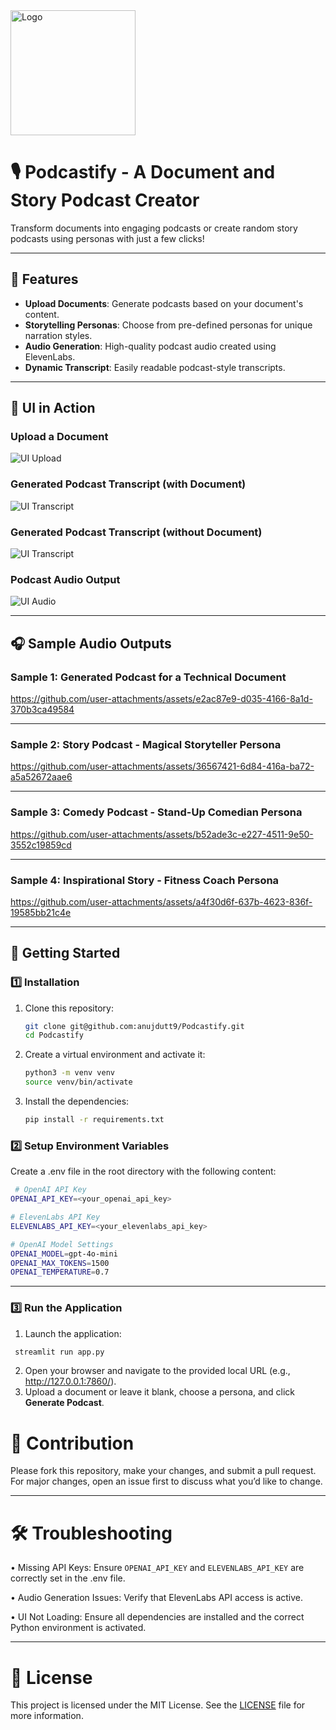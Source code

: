 <img src="assets/logo.png" alt="Logo" width="200">

# 🎙️ Podcastify - A Document and Story Podcast Creator

Transform documents into engaging podcasts or create random story podcasts using personas with just a few clicks!

---

## 🌟 Features

- **Upload Documents**: Generate podcasts based on your document's content.
- **Storytelling Personas**: Choose from pre-defined personas for unique narration styles.
- **Audio Generation**: High-quality podcast audio created using ElevenLabs.
- **Dynamic Transcript**: Easily readable podcast-style transcripts.

---

## 🎥 UI in Action

### Upload a Document
![UI Upload](assets/ui/LandingPage.png)

### Generated Podcast Transcript (with Document)
![UI Transcript](assets/ui/PodcastTranscript.png)

### Generated Podcast Transcript (without Document)
![UI Transcript](assets/ui/PodcastTranscriptNoDoc.png)

### Podcast Audio Output
![UI Audio](assets/ui/PodcastAudioOutput.png)

---

## 🎧 Sample Audio Outputs

### Sample 1: Generated Podcast for a Technical Document

https://github.com/user-attachments/assets/e2ac87e9-d035-4166-8a1d-370b3ca49584

---

### Sample 2: Story Podcast - Magical Storyteller Persona

https://github.com/user-attachments/assets/36567421-6d84-416a-ba72-a5a52672aae6

---

### Sample 3: Comedy Podcast - Stand-Up Comedian Persona

https://github.com/user-attachments/assets/b52ade3c-e227-4511-9e50-3552c19859cd

---

### Sample 4: Inspirational Story - Fitness Coach Persona

https://github.com/user-attachments/assets/a4f30d6f-637b-4623-836f-19585bb21c4e

---

## 🚀 Getting Started

### 1️⃣ Installation

1. Clone this repository:
   ```bash
   git clone git@github.com:anujdutt9/Podcastify.git
   cd Podcastify
    ```

2. Create a virtual environment and activate it:
    ```bash
   python3 -m venv venv
   source venv/bin/activate
    ```

3. Install the dependencies:
    ```bash
    pip install -r requirements.txt
     ```

### 2️⃣ Setup Environment Variables

Create a .env file in the root directory with the following content:

   ```bash
    # OpenAI API Key
   OPENAI_API_KEY=<your_openai_api_key>
   
   # ElevenLabs API Key
   ELEVENLABS_API_KEY=<your_elevenlabs_api_key>
   
   # OpenAI Model Settings
   OPENAI_MODEL=gpt-4o-mini
   OPENAI_MAX_TOKENS=1500
   OPENAI_TEMPERATURE=0.7
   ```

---

### 3️⃣ Run the Application

1.	Launch the application:
   ```bash
    streamlit run app.py
   ```
2. Open your browser and navigate to the provided local URL (e.g., http://127.0.0.1:7860/). 
3. Upload a document or leave it blank, choose a persona, and click **Generate Podcast**.

# 🤝 Contribution

Please fork this repository, make your changes, and submit a pull request. For major changes, open an issue first to discuss what you’d like to change.

---

# 🛠️ Troubleshooting

•	Missing API Keys: Ensure `OPENAI_API_KEY` and `ELEVENLABS_API_KEY` are correctly set in the .env file.

•	Audio Generation Issues: Verify that ElevenLabs API access is active.

•	UI Not Loading: Ensure all dependencies are installed and the correct Python environment is activated.

---

# 📜 License

This project is licensed under the MIT License. See the [LICENSE](https://github.com/anujdutt9/Podcastify/blob/main/LICENSE) file for more information.
